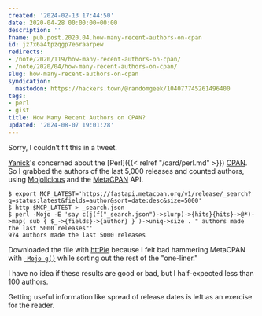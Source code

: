 ```yaml
---
created: '2024-02-13 17:44:50'
date: 2020-04-28 00:00:00+00:00
description: ''
fname: pub.post.2020.04.how-many-recent-authors-on-cpan
id: jz7x6a4tpzqgp7e6raarpew
redirects:
- /note/2020/119/how-many-recent-authors-on-cpan/
- /note/2020/04/how-many-recent-authors-on-cpan/
slug: how-many-recent-authors-on-cpan
syndication:
  mastodon: https://hackers.town/@randomgeek/104077745261496400
tags:
- perl
- gist
title: How Many Recent Authors on CPAN?
updated: '2024-08-07 19:01:28'
---
```


Sorry, I couldn’t fit this in a tweet.

[Yanick](http://techblog.babyl.ca/)'s concerned about the [Perl]({{< relref "/card/perl.md" >}}) [CPAN](https://cpan.org). So I grabbed the authors of the last 5,000 releases and counted authors, using [Mojolicious](https://mojolicious.org) and the [MetaCPAN](https://metacpan.org) API.

```console
$ export MCP_LATEST='https://fastapi.metacpan.org/v1/release/_search?q=status:latest&fields=author&sort=date:desc&size=5000'
$ http $MCP_LATEST > _search.json
$ perl -Mojo -E 'say c(j(f("_search.json")->slurp)->{hits}{hits}->@*)->map( sub { $_->{fields}->{author} } )->uniq->size . " authors made the last 5000 releases"'
974 authors made the last 5000 releases
```

Downloaded the file with [httPie](https://httpie.org/) because I felt bad hammering MetaCPAN with [`-Mojo g()`](https://mojolicious.org/perldoc/ojo#g) while sorting out the rest of the "one-liner."

I have no idea if these results are good or bad, but I half-expected less than 100 authors.

Getting useful information like spread of release dates is left as an exercise for the reader.